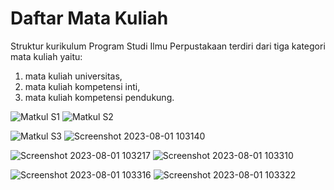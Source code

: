 # **Daftar Mata Kuliah**

Struktur kurikulum Program Studi Ilmu Perpustakaan terdiri dari tiga kategori mata kuliah yaitu:
1. mata kuliah universitas,
2. mata kuliah kompetensi inti,
3. mata kuliah kompetensi pendukung.


![Matkul S1](https://github.com/uin-fah/ipi-webcon/assets/138652527/18c300b4-dec2-4eea-89b6-7448236c107d)     ![Matkul S2](https://github.com/uin-fah/ipi-webcon/assets/138652527/f1313228-f67f-43c7-8ca3-3d31c8b37a62)


![Matkul S3](https://github.com/uin-fah/ipi-webcon/assets/138652527/d3fb6899-2a47-4387-8c6a-ff1d50f727ff)      ![Screenshot 2023-08-01 103140](https://github.com/uin-fah/ipi-webcon/assets/138652527/0171ec99-8afb-4848-89a3-832b8b2d2fb8)

![Screenshot 2023-08-01 103217](https://github.com/uin-fah/ipi-webcon/assets/138652527/c8604d69-2c52-42e3-ace9-9ec4ac8d9bde)      ![Screenshot 2023-08-01 103310](https://github.com/uin-fah/ipi-webcon/assets/138652527/c6aa6ede-0ab0-4119-bf69-9f24aba40ade)

![Screenshot 2023-08-01 103316](https://github.com/uin-fah/ipi-webcon/assets/138652527/06f22508-aad6-4925-a6b8-ed58112e1a9a)      ![Screenshot 2023-08-01 103322](https://github.com/uin-fah/ipi-webcon/assets/138652527/96b53eb7-d197-415e-98a9-deea174ea0ca)
